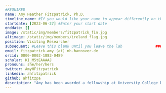 ```yaml
---
#REQUIRED
name: Amy Heather Fitzpatrick, Ph.D.
timeline_name: #If you would like your name to appear differently on the Lab timeline, fill out this line.
startdate: [2023-06-27] #Enter your start date
enddate: []
image: /static/img/members/fitzpatrick_fin.jpg
altimage: /static/img/members/ireland_flag.jpg
position: Visiting Researcher
subsequent: #Leave this blank until you leave the lab				### LEAVE THIS BLANK
email: fitzpatrick.amy (at) mh-hannover.de 
orcid: 0000-0002-1883-0489 
scholar: KI_M5tEAAAAJ
pronouns: she/her/hers
twitter: AmyHFitzpatrick
linkedin: ahfitzpatrick
github: ahfitzpa
description: "Amy has been awarded a fellowship at University College Dublin to develop novel ONT and bioinformatic methods for the discovery of novel RNA viruses. Amy's doctoral research centered on the development of High Throughput Sequencing methods for genotypic characterization of norovirus, encompassing both laboratory experiments and bioinformatics analysis. Currently, Amy is working on disentangling direct RNA ONT sequencing data, from parameter optimisation to assessing method consistency. Outside of the lab, she is an avid reader, yogi and Eurovision fanatic."
---
```

